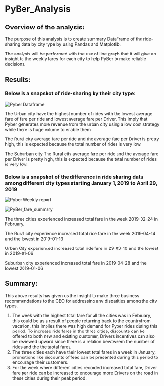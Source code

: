 # PyBer_Analysis

## Overview of the analysis:
The purpose of this analysis is to create summary DataFrame of the ride-sharing data by city type by using Pandas and Matplotlib.

The analysis will be performed with the use of line graph that it will give an insight to the weekly fares for each city to help PyBer to make reliable decisions.

## Results:

### Below is a snapshot of ride-sharing by their city type:

![Pyber Dataframe](https://user-images.githubusercontent.com/104603037/172504021-d3424fee-3d62-4e66-8554-7b8fcbe51a59.png)


The Urban city have the highest number of rides with the lowest average fare of fare per ride and lowest average fare per Driver. This imply that Pyber generates more revenue from the urban city using a low cost strategy while there is huge volume to enable them 

The Rural city  average fare per ride and the average fare per Driver is pretty high, this is expected because the total number of rides is very low.

The Suburban city The Rural city average fare per ride and the average fare per Driver is pretty high, this is expected because the total number of rides is very low.


### Below is a snapshot of the difference in ride sharing data among different city types starting January 1, 2019 to April 29, 2019


![Pyber Weekly report](https://user-images.githubusercontent.com/104603037/172504059-21929461-cae1-42be-81b9-c7ea39a0c832.png)


![PyBer_fare_summary](https://user-images.githubusercontent.com/104603037/172503962-a57da9d2-6a15-46b1-9f64-e76f2d62a362.png)


The three cities experienced increased total fare in the week 2019-02-24 in February. 

The Rural city experience increased total ride fare in the week 2019-04-14 and the lowest in 2019-01-13

Urban City experienced increased total ride fare in 29-03-10 and the lowest in 2019-01-06

Suburban city experienced increased total fare in 2019-04-28 and the lowest 2019-01-06


## Summary:
This above results has given us the insight to make three business recommendations to the CEO for addressing any disparities among the city types.
1. The week with the highest total fare for all the cities was in February, this could be as a result of people returning  back to the countryfrom vacation. this implies there was high demand for Pyber rides during this period. To increase ride fares in the three cities, discounts can be offered to both new and existing customer, Drivers incentives can also be reviewed upward since there is a relation bewtweem the number of rides and the the taotal fares.
2. The three cities each have their lowest total fares in a week in January, promotions like discounts of fees can be presented during this period to encourage their customers.
3. For the week where different cities recorded increased total fare, Driver fare per ride can be increased to encourage more Drivers on the road in these cities during their peak period.
